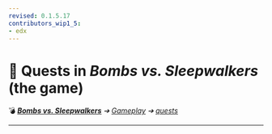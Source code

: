 ```yaml
---
revised: 0.1.5.17
contributors_wip1_5:
- edx
---
```


# 📁 Quests in *Bombs vs. Sleepwalkers* (the game)

💣 ***[Bombs vs. Sleepwalkers][home]** ➔ [Gameplay][gameplay] ➔ [quests][quests]*

****

[home]: /README.md
[gameplay]: /gameplay/readme.md
[quests]: /gameplay/quests/readme.md
